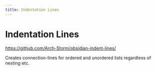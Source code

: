 ```yaml
---
title: Indentation Lines
---
```


# Indentation Lines

<https://github.com/Arch-Storm/obsidian-indent-lines/>

Creates connection-lines for ordered and unordered lists regardless of nesting etc.
